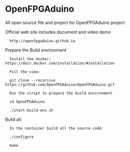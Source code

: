 # OpenFPGAduino
All open source file and project for OpenFPGAduino project

Official web site includes document and video demo

      http://openfpgaduino.github.io

Prepare the Build environment

      Install the docker: https://docs.docker.com/installation/#installation

      Pull the view:
      
      git clone --recursive https://github.com/OpenFPGAduino/OpenFPGAduino.git

      Run the script to prepare the build environment
      
      cd OpenFPGAduino
      
      ./start-build-env.sh

Build all:

      In the container build all the source code:
      
      ./configure

      make

